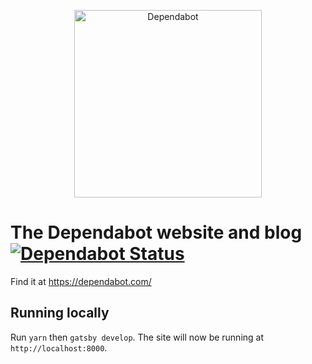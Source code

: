 <p align="center">
  <img src="https://s3.eu-west-2.amazonaws.com/dependabot-images/logo-with-name-horizontal.svg" alt="Dependabot" width="300">
</p>

# The Dependabot website and blog [![Dependabot Status](https://api.dependabot.com/badges/status?host=github&repo=dependabot/website)](https://dependabot.com)

Find it at https://dependabot.com/

## Running locally

Run `yarn` then `gatsby develop`. The site will now be running at `http://localhost:8000`.
